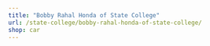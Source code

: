 ```yaml
---
title: "Bobby Rahal Honda of State College"
url: /state-college/bobby-rahal-honda-of-state-college/
shop: car
---
```

